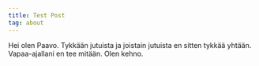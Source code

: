 ```yaml
---
title: Test Post
tag: about
---
```


Hei olen Paavo. Tykkään jutuista ja joistain jutuista en sitten tykkää yhtään. Vapaa-ajallani en tee mitään. Olen kehno.